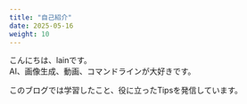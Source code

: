 ```yaml
---
title: "自己紹介"
date: 2025-05-16
weight: 10
---
```


こんにちは、lainです。  
AI、画像生成、動画、コマンドラインが大好きです。

このブログでは学習したこと、役に立ったTipsを発信しています。